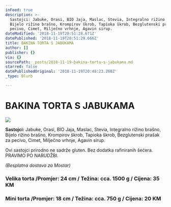 ```yaml
---
inFeed: true
description: >-
  Sastojci: Jabuke, Orasi, BIO Jaja, Maslac, Stevia, Integralno rižino brašno,
  Bijelo rižino brašno, Krompirov škrob, Tapioka škrob, Bezglutenski prašak za
  pecivo, Cimet, Milječno vrhnje, Agavin sirup.
dateModified: '2018-11-19T20:51:28.671Z'
datePublished: '2018-11-19T20:51:29.666Z'
title: BAKINA TORTA S JABUKAMA
author: []
publisher: {}
via: {}
sourcePath: _posts/2018-11-19-bakina-torta-s-jabukama.md
starred: false
datePublishedOriginal: '2018-11-19T20:48:23.260Z'
_type: Blurb

---
```

# BAKINA TORTA S JABUKAMA
![](https://the-grid-user-content.s3-us-west-2.amazonaws.com/3b22474e-aa99-4b7a-b38f-fab3d4ed34f0.jpg)

**Sastojci:** Jabuke, Orasi, BIO Jaja, Maslac, Stevia, Integralno rižino brašno, Bijelo rižino brašno, Krompirov škrob, Tapioka škrob, Bezglutenski prašak za pecivo, Cimet, Milječno vrhnje, Agavin sirup.

Ovi sastojci prirodno ne sadrže gluten. Bez dodatka rafiniranih šećera. PRAVIMO PO NARUDŽBI.

_(Besplatna dostava za Mostar)_

### **Velika torta /Promjer: 24 cm / Težina: cca. 1500 g / Cijena: 35 KM**

### **Mini torta /Promjer: 18 cm / Težina: cca. 750 g / Cijena: 20 KM**